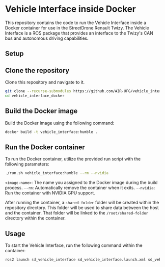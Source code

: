 # Vehicle Interface inside Docker

This repository contains the code to run the Vehicle Interface inside a Docker container for use in the StreetDrone Renault Twizy. The Vehicle Interface is a ROS package that provides an interface to the Twizy's CAN bus and autonomous driving capabilities.

## Setup

## Clone the repository

Clone this repository and navigate to it.

```bash
git clone --recurse-submodules https://github.com/AIR-UFG/vehicle_interface_docker.git
cd vehicle_interface_docker
```

## Build the Docker image

Build the Docker image using the following command:

```bash
docker build -t vehicle_interface:humble .
```

## Run the Docker container

To run the Docker container, utilize the provided run script with the following parameters:

```bash
./run.sh vehicle_interface:humble --rm --nvidia
```

`<image-name>`: The name you assigned to the Docker image during the build process.
`--rm`: Automatically remove the container when it exits.
`--nvidia`: Run the container with NVIDIA GPU support.

After running the container, a `shared-folder` folder will be created within the repository directory. This folder will be used to share data between the host and the container. That folder will be linked to the `/root/shared-folder` directory within the container.

## Usage

To start the Vehicle Interface, run the following command within the container:

```bash
ros2 launch sd_vehicle_interface sd_vehicle_interface.launch.xml sd_vehicle:=twizy sd_gps_imu:=peak
```